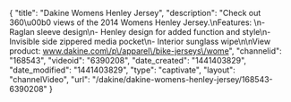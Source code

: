 {
    "title": "Dakine Womens Henley Jersey",
    "description": "Check out 360\u00b0 views of the 2014 Womens Henley Jersey.\nFeatures: \n- Raglan sleeve design\n- Henley design for added function and style\n- Invisible side zippered media pocket\n- Interior sunglass wipe\n\nView product: www.dakine.com\/p\/apparel\/bike-jerseys\/wome",
    "channelid": "168543",
    "videoid": "6390208",
    "date_created": "1441403829",
    "date_modified": "1441403829",
    "type": "captivate",
    "layout": "channelVideo",
    "url": "\/dakine\/dakine-womens-henley-jersey\/168543-6390208"
}